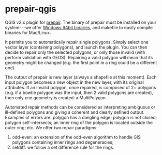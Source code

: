 prepair-qgis
============

QGIS v2.x plugin for [prepair](https://github.com/tudelft-gist/prepair). The binary of prepair must be installed on your system---we offer [Windows 64bit binaries](https://github.com/tudelft-gist/prepair/releases), and makefile to easily compile binaries for Mac/Linux.

It permits you to automatically repair single polygons. Simply select one vector layer (containing polygons), and launch the plugin. You can then decide to repair only the selected polygons, or only those invalid (with perform validation with GEOS). Repairing a valid polygon will mean that its geometry might be changed (e.g. the first point in a ring could be a different one).

The output of prepair is new layer (always a shapefile at this moment). Each input polygon becomes a new object in the new layer, with its original attributes. If an invalid polygon, once repaired, is composed of 2+ polygons (e.g. if a bowtie polygon was the input, then 2 valid polygons are created), then only one geometry is created: a MultiPolygon.

Automated repair methods can be considered as interpreting ambiguous or ill-defined polygons and giving a coherent and clearly defined output. Examples of errors are: polygon has a dangling edge; polygon is not closed; polygon self-intersects; an inner ring of the polygon is located outside the outer ring; etc. We offer two repair paradigms:

  1. odd-even: an extension of the odd-even algorithm to handle GIS polygons containing inner rings and degeneracies; 
  2. setdiff: we follow a set difference rule for the rings.




